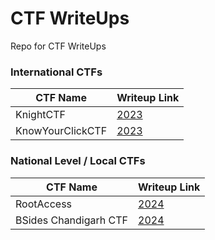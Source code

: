 # CTF WriteUps
 Repo for CTF WriteUps

### International CTFs

 | CTF Name | Writeup Link |
 | --- | --- |
 | KnightCTF | [2023](./KnightCTF-2023/writeup.md) |
 | KnowYourClickCTF | [2023](./KnowYourClick-2023/writeup.md) |

### National Level / Local CTFs

 | CTF Name | Writeup Link |
 | --- | --- |
 | RootAccess | [2024](https://bird-sleep-76f.notion.site/Root-Access-CTF-2024-3f2aff72f90c4d24a178afb34f4729d6) |
 | BSides Chandigarh CTF | [2024](https://github.com/saitejagvt/CTF-WriteUps/blob/main/writeup-docs/Bsides%20Chandigarh%20CTF%202024%20-%20WriteUp.pdf) |

